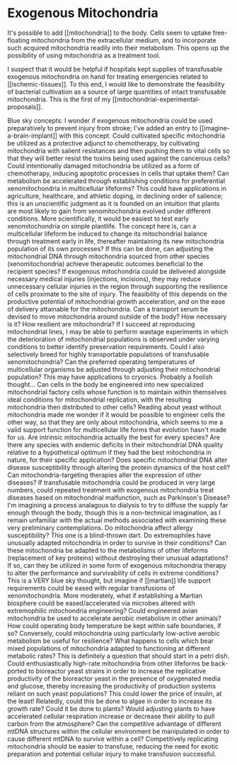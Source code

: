 # Exogenous Mitochondria

It's possible to add [[mitochondria]] to the body.  Cells seem to uptake free-floating mitochondria from the extracellular medium, and to incorporate such acquired mitochondria readily into their metabolism.  This opens up the possibility of using mitochondria as a treatment tool.

I suspect that it would be helpful if hospitals kept supplies of transfusable exogenous mitochondria on hand for treating emergencies related to [[ischemic-tissues]].  To this end, I would like to demonstrate the feasibility of bacterial cultivation as a source of large quantities of intact transfusable mitochondria.  This is the first of my [[mitochondrial-experimental-proposals]].

Blue sky concepts:
I wonder if exogenous mitochondria could be used preparatively to prevent injury from stroke; I've added an entry to [[imagine-a-brain-implant]] with this concept.
Could cultivated specific mitochondria be utilized as a protective adjunct to chemotherapy, by cultivating mitochondria with salient resistances and then pushing them to vital cells so that they will better resist the toxins being used against the cancerous cells?
Could intentionally damaged mitochondria be utilized as a form of chemotherapy, inducing apoptotic processes in cells that uptake them?
Can metabolism be accelerated through establishing conditions for preferential xenomitochondria in multicellular lifeforms?  This could have applications in agriculture, healthcare, and athletic doping, in declining order of salience; this is an unscientific judgment as it is founded on an intuition that plants are most likely to gain from xenomitochondria evolved under different conditions.  More scientifically, it would be easiest to test early xenomitochondria on simple plantlife.  The concept here is, can a multicellular lifeform be induced to change its mitochondrial balance through treatment early in life, thereafter maintaining its new mitochondria population of its own processes?  If this can be done, can adjusting the mitochondrial DNA through mitochondria sourced from other species (xenomitochondria) achieve therapeutic outcomes beneficial to the recipient species?
If exogenous mitochondria could be delivered alongside necessary medical injuries (injections, incisions), they may reduce unnecessary cellular injuries in the region through supporting the resilience of cells proximate to the site of injury.  The feasibility of this depends on the productive potential of mitochondrial growth acceleration, and on the ease of delivery attainable for the mitochondria.
Can a transport serum be devised to move mitochondria around outside of the body?  How necessary is it?  How resilient are mitochondria?  If I succeed at reproducing mitochondrial lines, I may be able to perform wastage experiments in which the deterioration of mitochondrial populations is observed under varying conditions to better identify preservation requirements.  Could I also selectively breed for highly transportable populations of transfusable xenomitochondria?
Can the preferred operating temperatures of multicellular organisms be adjusted through adjusting their mitochondrial population?  This may have applications to cryonics.  Probably a foolish thought...
Can cells in the body be engineered into new specialized mitochondrial factory cells whose function is to maintain within themselves ideal conditions for mitochondrial replication, with the resulting mitochondria then distributed to other cells?  Reading about yeast without mitochondria made me wonder if it would be possible to engineer cells the other way, so that they are only about mitochondria, which seems to me a valid support function for multicellular life forms that evolution hasn't made for us.
Are intrinsic mitochondria actually the best for every species?  Are there any species with endemic deficits in their mitochondrial DNA quality relative to a hypothetical optimum if they had the best mitochondria in nature, for their specific application?
Does specific mitochondrial DNA alter disease susceptibility through altering the protein dynamics of the host cell?  Can mitochondria-targeting therapies alter the expression of other diseases?
If transfusable mitochondria could be produced in very large numbers, could repeated treatment with exogenous mitochondria treat diseases based on mitochondrial malfunction, such as Parkinson's Disease?  I'm imagining a process analagous to dialysis to try to diffuse the supply far enough through the body, though this is a non-technical imagination, as I remain unfamiliar with the actual methods associated with examining these very preliminary contemplations.
Do mitochondria affect allergy susceptibility?  This one is a blind-thrown dart.
Do extremophiles have unusually adapted mitochondria in order to survive in their conditions?  Can these mitochondria be adapted to the metabolisms of other lifeforms (replacement of key proteins) without destroying their unusual adaptations?  If so, can they be utilized in some form of exogenous mitochondria therapy to alter the performance and survivability of cells in extreme conditions?  This is a VERY blue sky thought, but imagine if [[martian]] life support requirements could be eased with regular transfusions of xenomitochondria.  More moderately, what if establishing a Martian biosphere could be eased/accelerated via microbes altered with extremophilic mitochondria engineering?
Could engineered avian mitochondria be used to accelerate aerobic metabolism in other animals?  How could operating body temperature be kept within safe boundaries, if so?  Conversely, could mitochondria using particularly low-active aerobic metabolism be useful for resilience?  What happens to cells which bear mixed populations of mitochondria adapted to functioning at different metabolic rates?  This is definitely a question that should start in a petri dish.
Could enthusiastically high-rate mitochondria from other lifeforms be back-ported to bioreactor yeast strains in order to increase the replicative productivity of the bioreactor yeast in the presence of oxygenated media and glucose, thereby increasing the productivity of production systems reliant on such yeast populations?  This could lower the price of insulin, at the least!  Relatedly, could this be done to algae in order to increase its growth rate?  Could it be done to plants?
Would adjusting plants to have accelerated cellular respiration increase or decrease their ability to pull carbon from the atmosphere?
Can the competitive advantage of different mtDNA structures within the cellular environment be manipulated in order to cause different mtDNA to survive within a cell?  Competitively replicating mitochondria should be easier to transfuse, reducing the need for exotic preparation and potential cellular injury to make transfusion successful.

